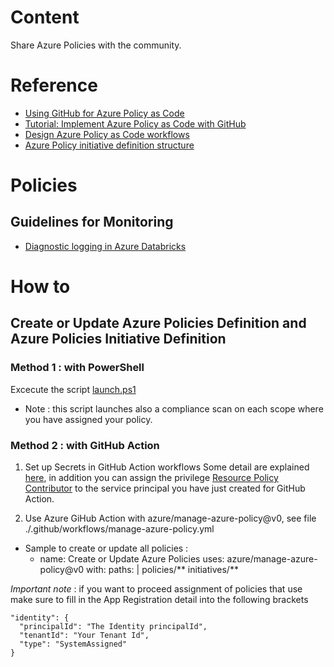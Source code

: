 # Content
Share Azure Policies with the community.

# Reference
- [Using GitHub for Azure Policy as Code](https://techcommunity.microsoft.com/t5/azure-governance-and-management/using-github-for-azure-policy-as-code/ba-p/1886464?WT.mc_id=DOP-MVP-5003548)
- [Tutorial: Implement Azure Policy as Code with GitHub](https://docs.microsoft.com/en-us/azure/governance/policy/tutorials/policy-as-code-github?WT.mc_id=DOP-MVP-5003548)
- [Design Azure Policy as Code workflows](https://docs.microsoft.com/en-us/azure/governance/policy/concepts/policy-as-code?WT.mc_id=DOP-MVP-5003548)
- [Azure Policy initiative definition structure](https://docs.microsoft.com/en-us/azure/governance/policy/concepts/initiative-definition-structure?WT.mc_id=DOP-MVP-5003548)

# Policies
## Guidelines for Monitoring
- [Diagnostic logging in Azure Databricks](https://docs.microsoft.com/en-us/azure/databricks/administration-guide/account-settings/azure-diagnostic-logs?WT.mc_id=DOP-MVP-5003548)

# How to

## Create or Update Azure Policies Definition and Azure Policies Initiative Definition
### Method 1 : with PowerShell 
Excecute the script [launch.ps1](launch.ps1)
* Note : this script launches also a compliance scan on each scope where you have assigned your policy.

### Method 2 : with GitHub Action

1. Set up Secrets in GitHub Action workflows
Some detail are explained [here](https://github.com/Azure/actions-workflow-samples/blob/master/assets/create-secrets-for-GitHub-workflows.md), in addition you can assign the privilege [Resource Policy Contributor](https://docs.microsoft.com/en-us/azure/role-based-access-control/built-in-roles?WT.mc_id=DP-MVP-5003548#resource-policy-contributor) to the service principal you have just created for GitHub Action.

2. Use Azure GiHub Action with azure/manage-azure-policy@v0, see file ./.github/workflows/manage-azure-policy.yml
 - Sample to create or update all policies : 
    - name: Create or Update Azure Policies
      uses: azure/manage-azure-policy@v0
      with:
        paths: |
          policies/**
          initiatives/**

*Important note* : if you want to proceed assignment of policies that use make sure to fill in the App Registration detail into the following brackets 
```
"identity": {
  "principalId": "The Identity principalId",
  "tenantId": "Your Tenant Id",
  "type": "SystemAssigned"
}
```

